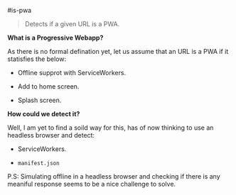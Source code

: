 #is-pwa
> Detects if a given URL is a PWA.


__What is a Progressive Webapp?__

As there is no formal defination yet, let us assume that an URL is a PWA if it statisfies the below:

* Offline supprot with ServiceWorkers.

* Add to home screen.

* Splash screen.


__How could we detect it?__

Well, I am yet to find a soild way for this, has of now thinking to use an headless browser and detect:

* ServiceWorkers.

* `manifest.json`

P.S: Simulating offline in a headless browser and checking if there is any meaniful response seems to be a nice challenge to solve.

